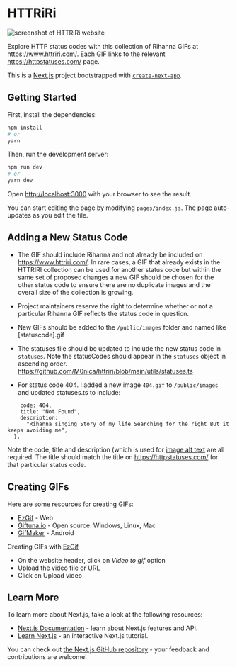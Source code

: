 # HTTRiRi

![screenshot of HTTRiRi website](public/homepage-screenshot.png)

Explore HTTP status codes with this collection of Rihanna GIFs at https://www.httriri.com/. Each GIF links to the relevant https://httpstatuses.com/ page.

This is a [Next.js](https://nextjs.org/) project bootstrapped with [`create-next-app`](https://github.com/vercel/next.js/tree/canary/packages/create-next-app).

## Getting Started

First, install the dependencies:

```bash
npm install
# or
yarn
```

Then, run the development server:

```bash
npm run dev
# or
yarn dev
```

Open [http://localhost:3000](http://localhost:3000) with your browser to see the result.

You can start editing the page by modifying `pages/index.js`. The page auto-updates as you edit the file.

## Adding a New Status Code

- The GIF should include Rihanna and not already be included on https://www.httriri.com/. In rare cases, a GIF that already exists in the HTTRIRI collection can be used for another status code but within the same set of proposed changes a new GIF should be chosen for the other status code to ensure there are no duplicate images and the overall size of the collection is growing. 
- Project maintainers reserve the right to determine whether or not a particular Rihanna GIF reflects the status code in question.
- New GIFs should be added to the `/public/images` folder and named like [statuscode].gif
- The statuses file should be updated to include the new status code in `statuses`. Note the statusCodes should appear in the `statuses` object in ascending order. https://github.com/M0nica/httriri/blob/main/utils/statuses.ts

- For status code 404. I added a new image `404.gif` to `/public/images` and updated statuses.ts to include:

```{
    code: 404,
    title: "Not Found",
    description:
      "Rihanna singing Story of my life Searching for the right But it keeps avoiding me",
  },
```

Note the code, title and description (which is used for [image alt text](https://developer.mozilla.org/en-US/docs/Web/API/HTMLImageElement/alt) are all required. The title should match the title on https://httpstatuses.com/ for that particular status code.

## Creating GIFs
Here are some resources for creating GIFs:

- [EzGif](http://ezgif.com/video-to-gif) - Web
- [Giftuna.io](http://giftuna.io/) - Open source. Windows, Linux, Mac
- [GifMaker](https://play.google.com/store/apps/details?id=com.gif.gifmaker) - Android

 Creating GIFs with [EzGif](http://ezgif.com/video-to-gif)
* On the website header, click on *Video to gif* option
* Upload the video file or URL
* Click on Upload video

## Learn More

To learn more about Next.js, take a look at the following resources:

- [Next.js Documentation](https://nextjs.org/docs) - learn about Next.js features and API.
- [Learn Next.js](https://nextjs.org/learn) - an interactive Next.js tutorial.

You can check out [the Next.js GitHub repository](https://github.com/vercel/next.js/) - your feedback and contributions are welcome!
